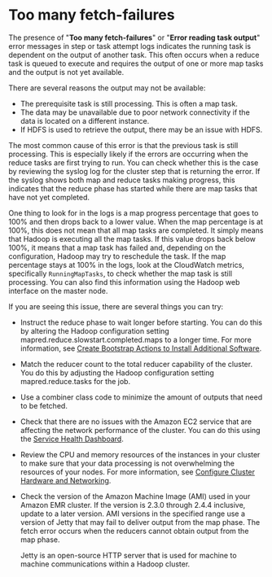 # Too many fetch\-failures<a name="emr-troubleshoot-error-resource-1"></a>

The presence of "**Too many fetch\-failures**" or "**Error reading task output**" error messages in step or task attempt logs indicates the running task is dependent on the output of another task\. This often occurs when a reduce task is queued to execute and requires the output of one or more map tasks and the output is not yet available\. 

There are several reasons the output may not be available: 
+ The prerequisite task is still processing\. This is often a map task\. 
+ The data may be unavailable due to poor network connectivity if the data is located on a different instance\. 
+ If HDFS is used to retrieve the output, there may be an issue with HDFS\. 

The most common cause of this error is that the previous task is still processing\. This is especially likely if the errors are occurring when the reduce tasks are first trying to run\. You can check whether this is the case by reviewing the syslog log for the cluster step that is returning the error\. If the syslog shows both map and reduce tasks making progress, this indicates that the reduce phase has started while there are map tasks that have not yet completed\. 

One thing to look for in the logs is a map progress percentage that goes to 100% and then drops back to a lower value\. When the map percentage is at 100%, this does not mean that all map tasks are completed\. It simply means that Hadoop is executing all the map tasks\. If this value drops back below 100%, it means that a map task has failed and, depending on the configuration, Hadoop may try to reschedule the task\. If the map percentage stays at 100% in the logs, look at the CloudWatch metrics, specifically `RunningMapTasks`, to check whether the map task is still processing\. You can also find this information using the Hadoop web interface on the master node\. 

If you are seeing this issue, there are several things you can try:
+ Instruct the reduce phase to wait longer before starting\. You can do this by altering the Hadoop configuration setting mapred\.reduce\.slowstart\.completed\.maps to a longer time\. For more information, see [Create Bootstrap Actions to Install Additional Software](emr-plan-bootstrap.md)\. 
+ Match the reducer count to the total reducer capability of the cluster\. You do this by adjusting the Hadoop configuration setting mapred\.reduce\.tasks for the job\. 
+ Use a combiner class code to minimize the amount of outputs that need to be fetched\. 
+ Check that there are no issues with the Amazon EC2 service that are affecting the network performance of the cluster\. You can do this using the [Service Health Dashboard](http://status.aws.amazon.com//)\. 
+ Review the CPU and memory resources of the instances in your cluster to make sure that your data processing is not overwhelming the resources of your nodes\. For more information, see [Configure Cluster Hardware and Networking](emr-plan-instances.md)\. 
+ Check the version of the Amazon Machine Image \(AMI\) used in your Amazon EMR cluster\. If the version is 2\.3\.0 through 2\.4\.4 inclusive, update to a later version\. AMI versions in the specified range use a version of Jetty that may fail to deliver output from the map phase\. The fetch error occurs when the reducers cannot obtain output from the map phase\.

  Jetty is an open\-source HTTP server that is used for machine to machine communications within a Hadoop cluster\.